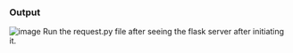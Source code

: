 ### Output
![image](https://github.com/user-attachments/assets/d02027ad-5fac-4682-955d-0d47ba2d0824)
Run the request.py file after seeing the flask server after initiating it.
